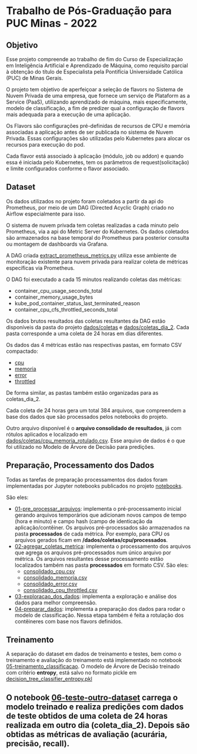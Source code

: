 # Trabalho de Pós-Graduação para PUC Minas - 2022

## Objetivo
Esse projeto compreende ao trabalho de fim do Curso de Especialização em Inteligência Artificial e Aprendizado de Máquina, como requisito parcial à obtenção do título de Especialista pela Pontifícia Universidade Católica (PUC) de Minas Gerais. 

O projeto tem objetivo de aperfeiçoar a seleção de flavors no Sistema de Nuvem Privada de uma empresa, que fornece um serviço de Plataform as a Service (PaaS), utilizando aprendizado de máquina, mais especificamente, modelo de classificação, a fim de predizer qual a configuração de flavors mais adequada para a execução de uma aplicação.

 Os Flavors são configurações pré-definidas de recursos de CPU e memória associadas a aplicação antes de ser publicada no sistema de Nuvem Privada. Essas configurações são utilizadas pelo Kubernetes para alocar os recursos para execução do pod.


Cada flavor está associado à aplicação (módulo, job ou addon) e quando essa é iniciada pelo Kubernetes, tem os parâmetros de request(solicitação) e limite configurados conforme o flavor associado.

## Dataset

Os dados utilizados no projeto foram coletados a partir da api do Prometheus, por meio de um DAG (Directed Acyclic Graph) criado no Airflow especialmente para isso. 

O sistema de nuvem privada tem coletas realizadas a cada minuto pelo Prometheus, via a api do Metric Server do Kubernetes. Os dados coletados são armazenados na base temporal do Prometheus para posterior consulta ou montagem de dashboards via Grafana.

A DAG criada [extract_prometheus_metrics.py](/script-extracao-airflow/extract_prometheus_metrics.py) utiliza esse ambiente de monitoração existente para nuvem privada para realizar coleta de métricas específicas via Prometheus.

O DAG foi executado a cada 15 minutos realizando coletas das métricas: 
- container_cpu_usage_seconds_total
- container_memory_usage_bytes
- kube_pod_container_status_last_terminated_reason
- container_cpu_cfs_throttled_seconds_total

Os dados brutos resultados das coletas resultantes da DAG estão disponíveis da pasta do projeto [dados/coletas](/dados/coletas) e [dados/coletas_dia_2](/dados/coletas_dia_2). Cada pasta corresponde a uma coleta de 24 horas em dias diferentes.

Os dados das 4 métricas estão nas respectivas pastas, em formato CSV compactado:
- [cpu](/dados/coletas/cpu)
- [memoria](/dados/coletas/memoria)
- [error](/dados/coletas/error)
- [throttled](/dados/coletas/throttled)

De forma similar, as pastas também estão organizadas para as coletas_dia_2.

Cada coleta de 24 horas gera um total 384 arquivos, que compreendem a base dos dados que são processados pelos notebooks do projeto.

Outro arquivo disponível é o **arquivo consolidado de resultados**, já com rótulos aplicados e localizado em [dados/coletas/cpu_memoria_rotulado.csv](/dados/coletas/cpu_memoria_rotulado.csv). Esse arquivo de dados é o que foi utilizado no Modelo de Árvore de Decisão para predições.

## Preparação, Processamento dos Dados

Todas as tarefas de preparação processamentos dos dados foram implementadas por Jupyter notebooks publicados no projeto [notebooks](/notebooks).

São eles:
- [01-pre_processar_arquivos](/notebooks/01-pre_processar_arquivos.ipynb): implementa o pré-processamento inicial gerando arquivos temporários que adicionam novos campos de tempo (hora e minuto) e campo hash (campo de identicação da aplicação/contêiner. Os arquivos pré-processados são armazenados na pasta **processados** de cada métrica. Por exemplo, para CPU os arquivos gerados ficam em **/dados/coletas/cpu/processados**.
- [02-agregar_coletas_metrica](/notebooks/02-agregar_coletas_metrica.ipynb): implementa o processamento dos arquivos que agrega os arquivos pré-processados num único arquivo por métrica. Os arquivos resultantes desse processamento estão localizados também nas pasta **processados** em formato CSV. São eles:
  - [consolidado_cpu.csv](/dados/coletas/cpu/processados/consolidado_cpu.csv)
  - [consolidado_memoria.csv](/dados/coletas/memoria/processados/consolidado_memoria.csv)
  - [consolidado_error.csv](/dados/coletas/error/processados/consolidado_error.csv)
  - [consolidado_cpu_throttled.csv](/dados/coletas/throttled/processados/consolidado_cpu_throttled.csv)
- [03-exploracao_dos_dados](/notebooks/03-exploracao_dos_dados.ipynb): implementa a exploração e análise dos dados para melhor compreensão.
- [04-preparar_dados](/notebooks/04-preparar_dados.ipynb): implementa a preparação dos dados para rodar o modelo de classificação. Nessa etapa também é feita a rotulação dos contêineres com base nos flavors definidos.

## Treinamento

A separação do dataset em dados de treinamento e testes, bem como o treinamento e avaliação do treinamento está implementado no notebook
[05-treinamento_classificacao](/notebooks/05-treinamento_classificacao.ipynb).
O modelo de Árvore de Decisão treinado com critério **entropy**, está salvo no formato pickle em [decision_tree_classifier_entropy.pkl](/notebooks/decision_tree_classifier_entropy.pkl)

O notebook [06-teste-outro-dataset](/notebooks/06-teste-outro-dataset.ipynb) carrega o modelo treinado e realiza predições com dados de teste obtidos de uma coleta de 24 horas realizada em outro dia (**coleta_dia_2**). Depois são obtidas as métricas de avaliação (acurária, precisão, recall).
- 

